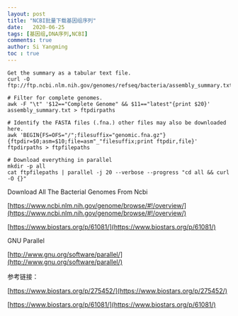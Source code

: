 ```yaml
---
layout: post
title: "NCBI批量下载基因组序列"
date:   2020-06-25
tags: [基因组,DNA序列,NCBI]
comments: true
author: Si Yangming
toc : true
---
```


```shell
Get the summary as a tabular text file.
curl -O ftp://ftp.ncbi.nlm.nih.gov/genomes/refseq/bacteria/assembly_summary.txt

# Filter for complete genomes.
awk -F "\t" '$12=="Complete Genome" && $11=="latest"{print $20}' assembly_summary.txt > ftpdirpaths

# Identify the FASTA files (.fna.) other files may also be downloaded here.
awk 'BEGIN{FS=OFS="/";filesuffix="genomic.fna.gz"}{ftpdir=$0;asm=$10;file=asm"_"filesuffix;print ftpdir,file}' ftpdirpaths > ftpfilepaths

# Download everything in parallel
mkdir -p all
cat ftpfilepaths | parallel -j 20 --verbose --progress "cd all && curl -O {}"
```

Download All The Bacterial Genomes From Ncbi

[https://www.ncbi.nlm.nih.gov/genome/browse/#!/overview/](https://www.ncbi.nlm.nih.gov/genome/browse/#!/overview/)

[https://www.biostars.org/p/61081/](https://www.biostars.org/p/61081/)

GNU Parallel

[http://www.gnu.org/software/parallel/](http://www.gnu.org/software/parallel/)

参考链接：

[https://www.biostars.org/p/275452/](https://www.biostars.org/p/275452/)

[https://www.biostars.org/p/61081/](https://www.biostars.org/p/61081/)
